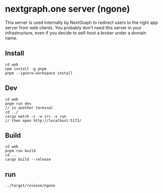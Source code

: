 # nextgraph.one server (ngone)

This server is used internally by NextGraph to redirect users to the right app server from web clients. You probably don't need this server in your infrastructure, even if you decide to self-host a broker under a domain name.

## Install

```
cd web
npm install -g pnpm
pnpm --ignore-workspace install
```

## Dev

```
cd web
pnpm run dev
// in another terminal
cd ../
cargo watch -c -w src -x run
// then open http://localhost:5173/
```

## Build

```
cd web
pnpm run build
cd ..
cargo build --release
```

## run

```
../target/release/ngone
```
